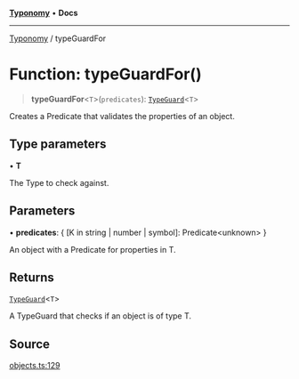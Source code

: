 [**Typonomy**](../README.md) • **Docs**

***

[Typonomy](../globals.md) / typeGuardFor

# Function: typeGuardFor()

> **typeGuardFor**\<`T`\>(`predicates`): [`TypeGuard`](../type-aliases/TypeGuard.md)\<`T`\>

Creates a Predicate that validates the properties of an object.

## Type parameters

• **T**

The Type to check against.

## Parameters

• **predicates**: \{ \[K in string \| number \| symbol\]: Predicate\<unknown\> \}

An object with a Predicate for properties in T.

## Returns

[`TypeGuard`](../type-aliases/TypeGuard.md)\<`T`\>

A TypeGuard that checks if an object is of type T.

## Source

[objects.ts:129](https://github.com/softcraft-development/typonomy/blob/b0e16bd041f316a076ebba1edb1d4cf521b110ee/src/objects.ts#L129)
